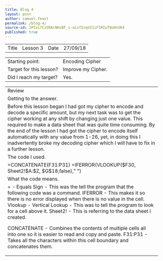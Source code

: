 ```yaml
---
title: Blog 4
layout: post
author: samuel.feast
permalink: /blog-4/
source-id: 1PIzL7CxSRAcNHvBF_s-oisfInqVI1iF1RIuT9oHvUK4
published: true
---
```

<table>
  <tr>
    <td>Title</td>
    <td>Lesson 3</td>
    <td>Date</td>
    <td>27/09/18</td>
  </tr>
</table>


<table>
  <tr>
    <td>Starting point:</td>
    <td>Encoding Cipher</td>
  </tr>
  <tr>
    <td>Target for this lesson?</td>
    <td>Improve my Cipher.</td>
  </tr>
  <tr>
    <td>Did I reach my target? </td>
    <td>Yes.</td>
  </tr>
</table>


<table>
  <tr>
    <td>Review</td>
  </tr>
  <tr>
    <td>Getting to the answer.</td>
  </tr>
  <tr>
    <td>Before this lesson began I had got my cipher to encode and decode a specific amount, but my next task was to get the cipher working at any shift by changing just one value. This required to make a data sheet that was quite time consuming. By the end of the lesson I had got the cipher to encode itself automatically with any value from 1-26, yet, in doing this I inadvertently broke my decoding cipher which I will have to fix in a further lesson.</td>
  </tr>
  <tr>
    <td>The code I used.</td>
  </tr>
  <tr>
    <td>=CONCATENATE(F31:P31)
=IFERROR(VLOOKUP($F30, Sheet2!$A:$Z, $G$18,false)," ")</td>
  </tr>
  <tr>
    <td>What the code means.</td>
  </tr>
  <tr>
    <td>= - Equals Sign - This was the tell the program that the following code was a command.
IFERROR - This makes it so there is no error displayed when there is no value in the cell.
Vlookup - Vertical Lookup - This was to tell the program to look for a cell above it.
Sheet2! - This is referring to the data sheet I created.

CONCATENATE - Combines the contents of multiple cells all into one so it is easier to read and copy and paste.
F31:P31 - Takes all the characters within this cell boundary and concatenates them. 

</td>
  </tr>
</table>



